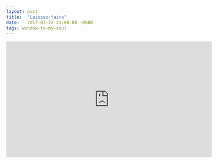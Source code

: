```yaml
---
layout: post
title:  "Laissez-faire"
date:   2017-03-22 21:00:00 -0500
tags: window-to-my-soul
---
```

<iframe width="560" height="315" src="https://www.youtube.com/embed/XjFU98mEem4" frameborder="0" allowfullscreen></iframe>